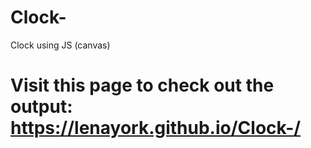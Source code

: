 # Clock-
Clock using JS (canvas)

Visit this page to check out the output:
https://lenayork.github.io/Clock-/
=======
